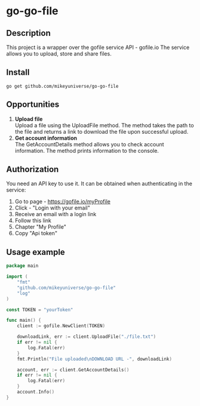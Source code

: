 # go-go-file

## Description

This project is a wrapper over the gofile service API - gofile.io
The service allows you to upload, store and share files.

## Install

```
go get github.com/mikeyuniverse/go-go-file
```

## Opportunities

1. **Upload file** <br>
Upload a file using the UploadFile method. The method takes the path to the file and returns a link to download the file upon successful upload.
1. **Get account information** <br>
The GetAccountDetails method allows you to check account information. The method prints information to the console.

## Authorization
You need an API key to use it. It can be obtained when authenticating in the service:<br>
1. Go to page - https://gofile.io/myProfile
1. Click - "Login with your email"
1. Receive an email with a login link
1. Follow this link
1. Chapter "My Profile"
1. Copy "Api token"

## Usage example

```go
package main

import (
	"fmt"
	"github.com/mikeyuniverse/go-go-file"
	"log"
)

const TOKEN = "yourToken"

func main() {
	client := gofile.NewClient(TOKEN)

	downloadLink, err := client.UploadFile("./file.txt")
	if err != nil {
		log.Fatal(err)
	}
	fmt.Println("File uploaded\nDOWNLOAD URL -", downloadLink)

	account, err := client.GetAccountDetails()
	if err != nil {
		log.Fatal(err)
	}
	account.Info()
}
```
